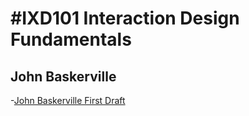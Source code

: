 

#IXD101 Interaction Design Fundamentals
======================================

John Baskerville
----------------
-[John Baskerville First Draft](https://taramcallister.github.io/john_baskerville/johnbasker1.html)
